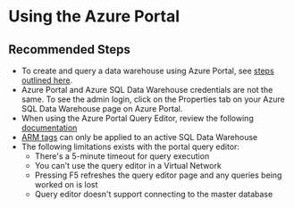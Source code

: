 <properties
    pageTitle="Troubleshooting Azure Portal"
    description="Troubleshooting Azure Portal"
    service="microsoft.sql"
    resource="servers"
    authors="saltug,mlee3gsd"
    ms.author="saltug,martinle"
    supportTopicIds="32635189"
    productPesIds="15818"
    displayOrder="62"
    selfHelpType="generic"
    resourceTags="datawarehouse"
    articleId="dw-portalandclienttools-azureportal.md"
    cloudEnvironments="public, Fairfax, usnat, ussec"
	ownershipId="AzureData_SQLDataWarehouse"
/>

# Using the Azure Portal

## **Recommended Steps**

* To create and query a data warehouse using Azure Portal, see [steps outlined here](https://docs.microsoft.com/azure/sql-data-warehouse/create-data-warehouse-portal).
* Azure Portal and Azure SQL Data Warehouse credentials are not the same. To see the admin login, click on the Properties tab on your Azure SQL Data Warehouse page on Azure Portal.
* When using the Azure Portal Query Editor, review the following [documentation](https://docs.microsoft.com/azure/sql-database/sql-database-connect-query-portal#query-editor-considerations)
* [ARM tags](https://docs.microsoft.com/azure/azure-resource-manager/tag-support#sqlnote) can only be applied to an active SQL Data Warehouse
* The following limitations exists with the portal query editor:
  * There's a 5-minute timeout for query execution
  * You can't use the query editor in a Virtual Network
  * Pressing F5 refreshes the query editor page and any queries being worked on is lost
  * Query editor doesn't support connecting to the master database
